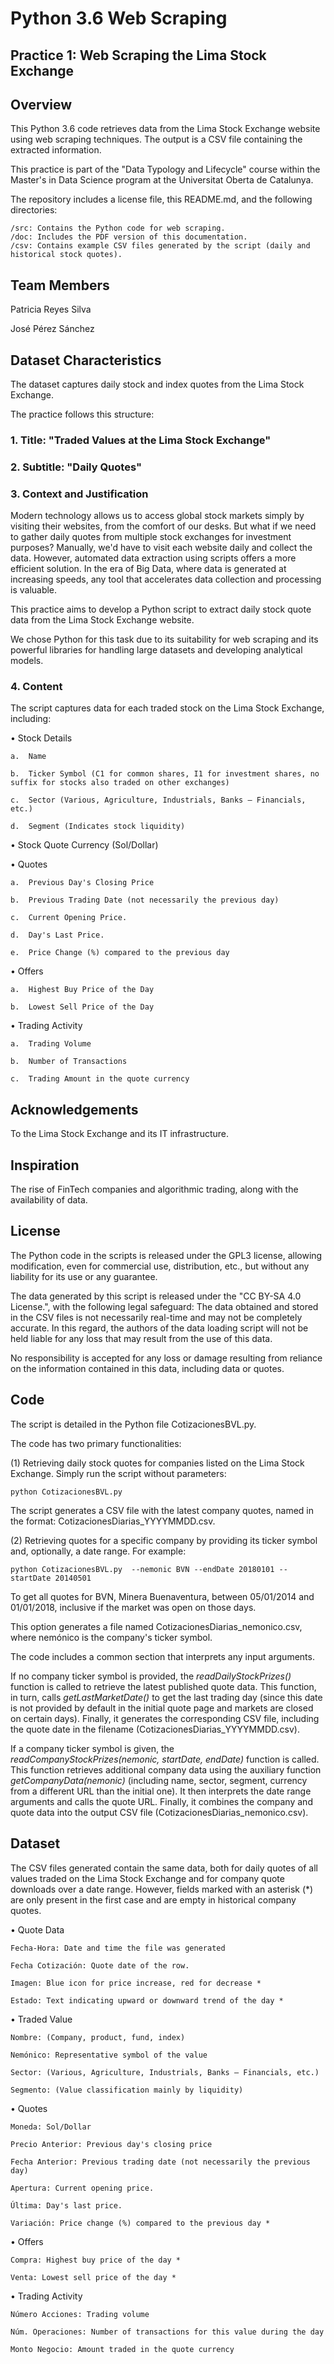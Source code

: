 # Python 3.6 Web Scraping

## Practice 1: Web Scraping the Lima Stock Exchange

## Overview

This Python 3.6 code retrieves data from the Lima Stock Exchange website using web scraping techniques. The output is a CSV file containing the extracted information.

This practice is part of the "Data Typology and Lifecycle" course within the Master's in Data Science program at the Universitat Oberta de Catalunya.

The repository includes a license file, this README.md, and the following directories:

    /src: Contains the Python code for web scraping.
    /doc: Includes the PDF version of this documentation.
    /csv: Contains example CSV files generated by the script (daily and historical stock quotes).


## Team Members

Patricia Reyes Silva

José Pérez Sánchez


## Dataset Characteristics

The dataset captures daily stock and index quotes from the Lima Stock Exchange.

The practice follows this structure:

### 1. Title: "Traded Values at the Lima Stock Exchange"

### 2. Subtitle: "Daily Quotes"

### 3. Context and Justification

Modern technology allows us to access global stock markets simply by visiting their websites, from the comfort of our desks. But what if we need to gather daily quotes from multiple stock exchanges for investment purposes? Manually, we'd have to visit each website daily and collect the data. However, automated data extraction using scripts offers a more efficient solution. In the era of Big Data, where data is generated at increasing speeds, any tool that accelerates data collection and processing is valuable.

This practice aims to develop a Python script to extract daily stock quote data from the Lima Stock Exchange website.

We chose Python for this task due to its suitability for web scraping and its powerful libraries for handling large datasets and developing analytical models.


### 4. Content

The script captures data for each traded stock on the Lima Stock Exchange, including:

•	Stock Details

    a.	Name
    
    b.	Ticker Symbol (C1 for common shares, I1 for investment shares, no suffix for stocks also traded on other exchanges)
        
    c.	Sector (Various, Agriculture, Industrials, Banks – Financials, etc.)        
                
    d.	Segment (Indicates stock liquidity)
    
•	Stock Quote Currency (Sol/Dollar)

•	Quotes

    a.	Previous Day's Closing Price    
    
    b.	Previous Trading Date (not necessarily the previous day)    
    
    c.	Current Opening Price.    
    
    d.	Day's Last Price.    
    
    e.	Price Change (%) compared to the previous day 
    

•	Offers

    a.	Highest Buy Price of the Day    
    
    b.	Lowest Sell Price of the Day
    

•	Trading Activity

    a.	Trading Volume
    
    b.	Number of Transactions    
    
    c.	Trading Amount in the quote currency
    

## Acknowledgements

To the Lima Stock Exchange and its IT infrastructure.

## Inspiration

The rise of FinTech companies and algorithmic trading, along with the availability of data.


## License

The Python code in the scripts is released under the GPL3 license, allowing modification, even for commercial use, distribution, etc., but without any liability for its use or any guarantee.

The data generated by this script is released under the "CC BY-SA 4.0 License.", with the following legal safeguard:
The data obtained and stored in the CSV files is not necessarily real-time and may not be completely accurate. In this regard, the authors of the data loading script will not be held liable for any loss that may result from the use of this data.

No responsibility is accepted for any loss or damage resulting from reliance on the information contained in this data, including data or quotes.


## Code

The script is detailed in the Python file CotizacionesBVL.py.

The code has two primary functionalities:

(1) Retrieving daily stock quotes for companies listed on the Lima Stock Exchange. Simply run the script without parameters:

    python CotizacionesBVL.py 

   The script generates a CSV file with the latest company quotes, named in the format: CotizacionesDiarias_YYYYMMDD.csv.

(2) Retrieving quotes for a specific company by providing its ticker symbol and, optionally, a date range. For example:

    python CotizacionesBVL.py  --nemonic BVN --endDate 20180101 --startDate 20140501

   To get all quotes for BVN, Minera Buenaventura, between 05/01/2014 and 01/01/2018, inclusive if the market was open on those days.

   This option generates a file named CotizacionesDiarias_nemonico.csv, where nemónico is the company's ticker symbol.

The code includes a common section that interprets any input arguments.

If no company ticker symbol is provided, the _readDailyStockPrizes()_ function is called to retrieve the latest published quote data. This function, in turn, calls _getLastMarketDate()_ to get the last trading day (since this date is not provided by default in the initial quote page and markets are closed on certain days). Finally, it generates the corresponding CSV file, including the quote date in the filename (CotizacionesDiarias_YYYYMMDD.csv).

If a company ticker symbol is given, the _readCompanyStockPrizes(nemonic, startDate, endDate)_ function is called. This function retrieves additional company data using the auxiliary function _getCompanyData(nemonic)_ (including name, sector, segment, currency from a different URL than the initial one). It then interprets the date range arguments and calls the quote URL. Finally, it combines the company and quote data into the output CSV file (CotizacionesDiarias_nemonico.csv).


## Dataset

The CSV files generated contain the same data, both for daily quotes of all values traded on the Lima Stock Exchange and for company quote downloads over a date range. However, fields marked with an asterisk (*) are only present in the first case and are empty in historical company quotes.

• Quote Data

    Fecha-Hora: Date and time the file was generated

    Fecha Cotización: Quote date of the row.

    Imagen: Blue icon for price increase, red for decrease *

    Estado: Text indicating upward or downward trend of the day *

• Traded Value

    Nombre: (Company, product, fund, index)

    Nemónico: Representative symbol of the value

    Sector: (Various, Agriculture, Industrials, Banks – Financials, etc.)    

    Segmento: (Value classification mainly by liquidity)

• Quotes

    Moneda: Sol/Dollar

    Precio Anterior: Previous day's closing price   

    Fecha Anterior: Previous trading date (not necessarily the previous day)  

    Apertura: Current opening price. 

    Última: Day's last price. 

    Variación: Price change (%) compared to the previous day *

• Offers 

    Compra: Highest buy price of the day *

    Venta: Lowest sell price of the day	*

• Trading Activity 

    Número Acciones: Trading volume

    Núm. Operaciones: Number of transactions for this value during the day

    Monto Negocio: Amount traded in the quote currency